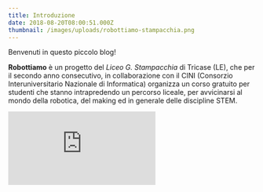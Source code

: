 ```yaml
---
title: Introduzione
date: 2018-08-20T08:00:51.000Z
thumbnail: /images/uploads/robottiamo-stampacchia.png
---
```


Benvenuti in questo piccolo blog!

**Robottiamo** è un progetto del *Liceo G. Stampacchia* di Tricase (LE), che per il secondo anno consecutivo, in collaborazione con il CINI (Consorzio Interuniversitario Nazionale di Informatica) organizza un corso gratuito per studenti che stanno intrapredendo un percorso liceale, per avvicinarsi al mondo della robotica, del making ed in generale delle discipline STEM.

<div class="resp-container">
<iframe src="https://docs.google.com/presentation/d/e/2PACX-1vRJbT3lp-Zczu33uv9kUpQaNHHIepu28a4hcpO4FutEw6TSmbU8Le0hKOCvI8cThWt6GACVT3xEstSB/embed?start=false&loop=false&delayms=3000" frameborder="0" allowfullscreen="true" mozallowfullscreen="true" webkitallowfullscreen="true"></iframe>
</div>
